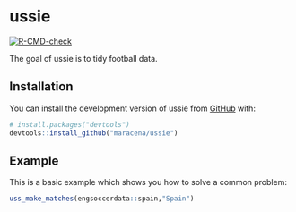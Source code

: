 
<!-- README.md is generated from README.Rmd. Please edit that file -->

# ussie

<!-- badges: start -->

[![R-CMD-check](https://github.com/rstudio-conf-2022/ussie/workflows/R-CMD-check/badge.svg)](https://github.com/rstudio-conf-2022/ussie/actions)
<!-- badges: end -->

The goal of ussie is to tidy football data.

## Installation

You can install the development version of ussie from
[GitHub](https://github.com/) with:

``` r
# install.packages("devtools")
devtools::install_github("maracena/ussie")
```

## Example

This is a basic example which shows you how to solve a common problem:

``` r
uss_make_matches(engsoccerdata::spain,"Spain")
```

